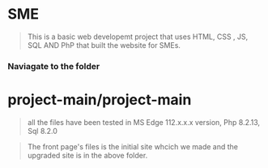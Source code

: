 # SME
> This is a basic web developemt project that uses HTML, CSS , JS, SQL AND PhP that built the website for SMEs.

### Naviagate to the folder
# project-main/project-main
> all the files have been tested in MS Edge 112.x.x.x version, Php 8.2.13, Sql 8.2.0


> The front page's files is the initial site whcich we made and the upgraded site is in the above folder.
